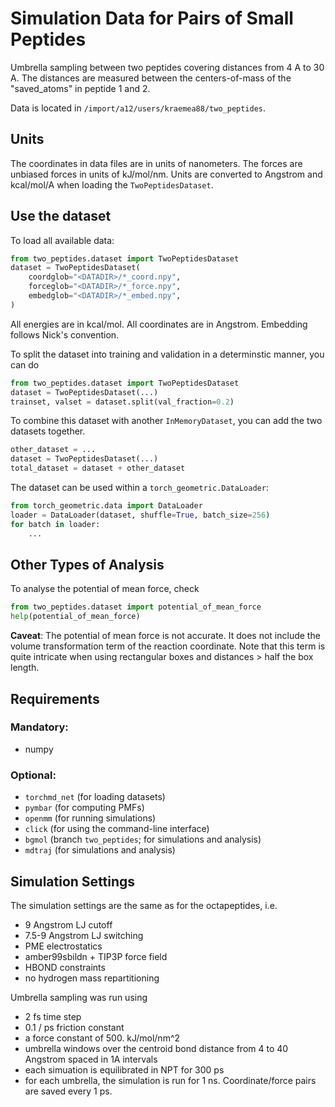 
# Simulation Data for Pairs of Small Peptides

Umbrella sampling between two peptides 
covering distances from 4 A to 30 A.
The distances are measured between the centers-of-mass
of the "saved_atoms" in peptide 1 and 2.

Data is located in `/import/a12/users/kraemea88/two_peptides`.

## Units
The coordinates in data files are in units of nanometers.
The forces are unbiased forces in units of kJ/mol/nm.
Units are converted to Angstrom and kcal/mol/A when loading the
`TwoPeptidesDataset`.

## Use the dataset
To load all available data:

```python
from two_peptides.dataset import TwoPeptidesDataset
dataset = TwoPeptidesDataset(
    coordglob="<DATADIR>/*_coord.npy",
    forceglob="<DATADIR>/*_force.npy",
    embedglob="<DATADIR>/*_embed.npy",
)
```
All energies are in kcal/mol.
All coordinates are in Angstrom.
Embedding follows Nick's convention.

To split the dataset into training and validation in a determinstic manner,
you can do
```python
from two_peptides.dataset import TwoPeptidesDataset
dataset = TwoPeptidesDataset(...)
trainset, valset = dataset.split(val_fraction=0.2)
```

To combine this dataset with another `InMemoryDataset`, 
you can add the two datasets together.
```python
other_dataset = ...
dataset = TwoPeptidesDataset(...)
total_dataset = dataset + other_dataset
```

The dataset can be used within a `torch_geometric.DataLoader`:
```python
from torch_geometric.data import DataLoader
loader = DataLoader(dataset, shuffle=True, batch_size=256)
for batch in loader:
    ...
```
## Other Types of Analysis
To analyse the potential of mean force, check
```python
from two_peptides.dataset import potential_of_mean_force
help(potential_of_mean_force)
```
**Caveat**: The potential of mean force is not accurate.
It does not include the volume transformation term of the reaction coordinate.
Note that this term is quite intricate when using rectangular boxes and distances > half the box length.



## Requirements
### Mandatory:
- numpy

### Optional:
- `torchmd_net` (for loading datasets)
- `pymbar` (for computing PMFs)
- `openmm` (for running simulations)
- `click` (for using the command-line interface)
- `bgmol` (branch `two_peptides`; for simulations and analysis)
- `mdtraj` (for simulations and analysis)


## Simulation Settings
The simulation settings are the same as for the octapeptides, i.e.
- 9 Angstrom LJ cutoff
- 7.5-9 Angstrom LJ switching
- PME electrostatics
- amber99sbildn + TIP3P force field
- HBOND constraints
- no hydrogen mass repartitioning

Umbrella sampling was run using
- 2 fs time step
- 0.1 / ps friction constant
- a force constant of 500. kJ/mol/nm^2
- umbrella windows over the centroid bond distance from 4 to 40 Angstrom spaced in 1A intervals
- each simuation is equilibrated in NPT for 300 ps
- for each umbrella, the simulation is run for 1 ns. Coordinate/force pairs are saved every 1 ps.

